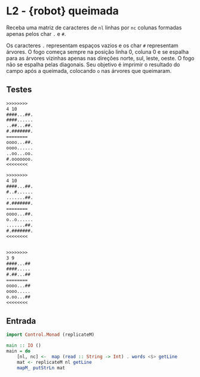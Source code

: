 # L2 - {robot} queimada

Receba uma matriz de caracteres de `nl` linhas por `nc` colunas formadas apenas pelos char `.` e `#`.

Os caracteres `.` representam espaços vazios e os char `#` representam árvores. O fogo começa sempre na posição linha 0, coluna 0 e se espalha para as árvores vizinhas apenas nas direções norte, sul, leste, oeste. O fogo não se espalha pelas diagonais. Seu objetivo é imprimir o resultado do campo após a queimada, colocando `o` nas árvores que queimaram.

## Testes

```txt
>>>>>>>>
4 10
####...##.
####......
..##...##.
#.#######.
========
oooo...##.
oooo......
..oo...oo.
#.ooooooo.
<<<<<<<<

>>>>>>>>
4 10
####...##.
#..#......
.......##.
#.#######.
========
oooo...##.
o..o......
.......##.
#.#######.
<<<<<<<<


>>>>>>>>
3 9
####...##
####.....
#.##...##
========
oooo...##
oooo.....
o.oo...##
<<<<<<<<
```

## Entrada

```hs
import Control.Monad (replicateM)

main :: IO ()
main = do
    [nl, nc] <-  map (read :: String -> Int) . words <$> getLine
    mat <- replicateM nl getLine
    mapM_ putStrLn mat 
```